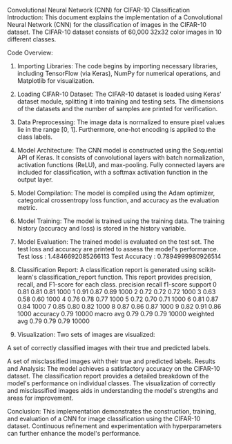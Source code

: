 Convolutional Neural Network (CNN) for CIFAR-10 Classification
Introduction:
This document explains the implementation of a Convolutional Neural Network (CNN) for the classification of images in the CIFAR-10 dataset. The CIFAR-10 dataset consists of 60,000 32x32 color images in 10 different classes.

Code Overview:
1. Importing Libraries:
The code begins by importing necessary libraries, including TensorFlow (via Keras), NumPy for numerical operations, and Matplotlib for visualization.

2. Loading CIFAR-10 Dataset:
The CIFAR-10 dataset is loaded using Keras' dataset module, splitting it into training and testing sets. The dimensions of the datasets and the number of samples are printed for verification.

3. Data Preprocessing:
The image data is normalized to ensure pixel values lie in the range [0, 1]. Furthermore, one-hot encoding is applied to the class labels.

4. Model Architecture:
The CNN model is constructed using the Sequential API of Keras. It consists of convolutional layers with batch normalization, activation functions (ReLU), and max-pooling. Fully connected layers are included for classification, with a softmax activation function in the output layer.

5. Model Compilation:
The model is compiled using the Adam optimizer, categorical crossentropy loss function, and accuracy as the evaluation metric.

6. Model Training:
The model is trained using the training data. The training history (accuracy and loss) is stored in the history variable.

7. Model Evaluation:
The trained model is evaluated on the test set. The test loss and accuracy are printed to assess the model's performance.
Test loss :  1.4846692085266113
Test Accuracy :  0.7894999980926514


8. Classification Report:
A classification report is generated using scikit-learn's classification_report function. This report provides precision, recall, and F1-score for each class.
precision    recall  f1-score   support
           0       0.81      0.81      0.81      1000
           1       0.91      0.87      0.89      1000
           2       0.72      0.72      0.72      1000
           3       0.63      0.58      0.60      1000
           4       0.76      0.78      0.77      1000
           5       0.72      0.70      0.71      1000
           6       0.81      0.87      0.84      1000
           7       0.85      0.80      0.82      1000
           8       0.87      0.86      0.87      1000
           9       0.82      0.91      0.86      1000
    accuracy                           0.79     10000
   macro avg       0.79      0.79      0.79     10000
weighted avg       0.79      0.79      0.79     10000

9. Visualization:
Two sets of images are visualized:
 
A set of correctly classified images with their true and predicted labels.
 
A set of misclassified images with their true and predicted labels.
Results and Analysis:
The model achieves a satisfactory accuracy on the CIFAR-10 dataset. The classification report provides a detailed breakdown of the model's performance on individual classes. The visualization of correctly and misclassified images aids in understanding the model's strengths and areas for improvement.

Conclusion:
This implementation demonstrates the construction, training, and evaluation of a CNN for image classification using the CIFAR-10 dataset. Continuous refinement and experimentation with hyperparameters can further enhance the model's performance.
